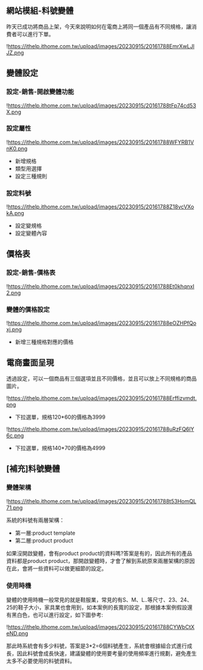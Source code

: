 ## 網站模組-料號變體

昨天已成功將商品上架，今天來說明如何在電商上將同一個產品有不同規格，讓消費者可以進行下單。

!https://ithelp.ithome.com.tw/upload/images/20230915/20161788EmrXwLJlJZ.png

## 變體設定

### 設定-銷售-開啟變體功能

!https://ithelp.ithome.com.tw/upload/images/20230915/20161788tFp74cd53X.png

### 設定屬性

!https://ithelp.ithome.com.tw/upload/images/20230915/20161788WFYRB1VnK0.png

- 新增規格
- 類型用選擇
- 設定三種規則

### 設定料號

!https://ithelp.ithome.com.tw/upload/images/20230915/20161788Z18vcVXokA.png

- 設定變規格
- 設定變體內容

## 價格表

### 設定-銷售-價格表

!https://ithelp.ithome.com.tw/upload/images/20230915/20161788Et0khqnxI2.png

### 變體的價格設定

!https://ithelp.ithome.com.tw/upload/images/20230915/20161788eOZHPfQoxj.png

- 新增三種規格對應的價格

## 電商畫面呈現

透過設定，可以一個商品有三個選項並且不同價格，並且可以放上不同規格的商品圖片。

!https://ithelp.ithome.com.tw/upload/images/20230915/20161788Erffizvmdt.png

- 下拉選單，規格120*60的價格為3999

!https://ithelp.ithome.com.tw/upload/images/20230915/20161788uRzFQ6lY6c.png

- 下拉選單，規格140*70的價格為4999

## [補充]料號變體

### 變體架構

!https://ithelp.ithome.com.tw/upload/images/20230915/20161788t53HomQL71.png

系統的料號有兩層架構：

- 第一層:product template
- 第二層:product product

如果沒開啟變體，會有product product的資料嗎?答案是有的，因此所有的產品資料都是product product，那開啟變體時，才會了解到系統原來兩層架構的原因在此，會將一些資料可以做更細節的設定。

### 使用時機

變體的使用時機一般常見的就是鞋服業，常見的有S、M、L..等尺寸、23、24、25的鞋子大小，家具業也會用到，如本案例的長寬的設定，那根據本案例假設還有黑白色，也可以進行設定，如下圖參考:

!https://ithelp.ithome.com.tw/upload/images/20230915/20161788CYWbCtXeND.png

那此時系統會有多少料號，答案是3*2=6個料號產生，系統會根據組合式進行成長，因此料號會成長快速，建議變體的使用要考量的使用頻率進行規劃，避免產生太多不必要使用的料號資料。
